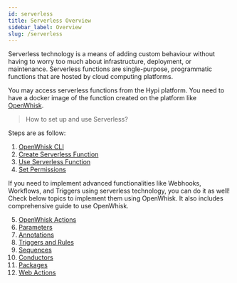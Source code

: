 ```yaml
---
id: serverless
title: Serverless Overview
sidebar_label: Overview
slug: /serverless
---
```


Serverless technology is a means of adding custom behaviour without having to worry too much about infrastructure, deployment, or maintenance. Serverless functions are single-purpose, programmatic functions that are hosted by cloud computing platforms.

You may access serverless functions from the Hypi platform. You need to have a docker image of the function created on the platform like [OpenWhisk](https://openwhisk.apache.org/).

> How to set up and use Serverless?

Steps are as follow:

1. [OpenWhisk CLI](openwhisk-cli.md)
2. [Create Serverless Function](create-serverless.md)
3. [Use Serverless Function](use-serverless.md)
4. [Set Permissions](#)

If you need to implement advanced functionalities like Webhooks, Workflows, and Triggers using serverless technology, you can do it as well! Check below topics to implement them using OpenWhisk. It also includes comprehensive guide to use OpenWhisk. 

5. [OpenWhisk Actions](openwhisk-action.md)
6. [Parameters](openwhisk-parameters.md)
7. [Annotations](openwhisk-annotations.md)
8. [Triggers and Rules](openwhisk-triggers.md)
9. [Sequences](openwhisk-sequences.md)
10. [Conductors](openwhisk-conductors.md)
11. [Packages](openwhisk-packages.md)
12. [Web Actions](openwhisk-webactions.md)